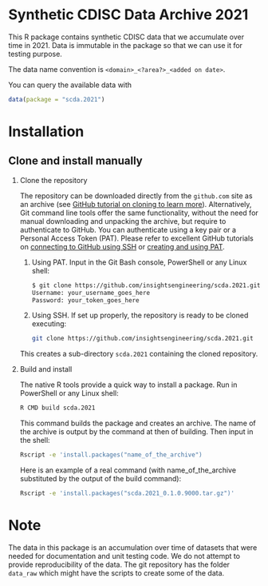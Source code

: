 
# Synthetic CDISC Data Archive 2021

This R package contains synthetic CDISC data that we accumulate over time in 2021. Data is immutable in the package so that we can use it for testing purpose.

The data name convention is `<domain>_<?area?>_<added on date>`.

You can query the available data with

```r
data(package = "scda.2021")
```

# Installation

## Clone and install manually

1. Clone the repository

   The repository can be downloaded directly from the `github.com` site as an archive (see [GitHub tutorial on cloning to learn more](https://docs.github.com/en/github/creating-cloning-and-archiving-repositories/cloning-a-repository-from-github/cloning-a-repository)).
   Alternatively, Git command line tools offer the same functionality, without the need for manual downloading and unpacking the archive, but require to authenticate to GitHub.
   You can authenticate using a key pair or a Personal Access Token (PAT). Please refer to excellent GitHub tutorials on [connecting to GitHub using SSH](https://docs.github.com/en/github/authenticating-to-github) or [creating and using PAT](https://docs.github.com/en/github/authenticating-to-github/keeping-your-account-and-data-secure/creating-a-personal-access-token).
   1. Using PAT. Input in the Git Bash console, PowerShell or any Linux shell:

      ```sh
      $ git clone https://github.com/insightsengineering/scda.2021.git
      Username: your_username_goes_here
      Password: your_token_goes_here
      ```

   1. Using SSH. If set up properly, the repository is ready to be cloned executing:

       ```sh
       git clone https://github.com/insightsengineering/scda.2021.git
       ```

   This creates a sub-directory `scda.2021` containing the cloned repository.

2. Build and install

   The native R tools provide a quick way to install a package. Run in PowerShell or any Linux shell:

   ```sh
   R CMD build scda.2021
   ```

   This command builds the package and creates an archive. The name of the archive is output by the command at then of building. Then input in the shell:

   ```sh
   Rscript -e 'install.packages("name_of_the_archive")
   ```

   Here is an example of a real command (with name_of_the_archive substituted by the output of the build command):

   ```sh
   Rscript -e 'install.packages("scda.2021_0.1.0.9000.tar.gz")'
   ```

# Note

The data in this package is an accumulation over time of datasets that were needed for documentation and unit testing code. We do not attempt to provide reproducibility of the data. The git repository has the folder `data_raw` which might have the scripts to create some of the data.
